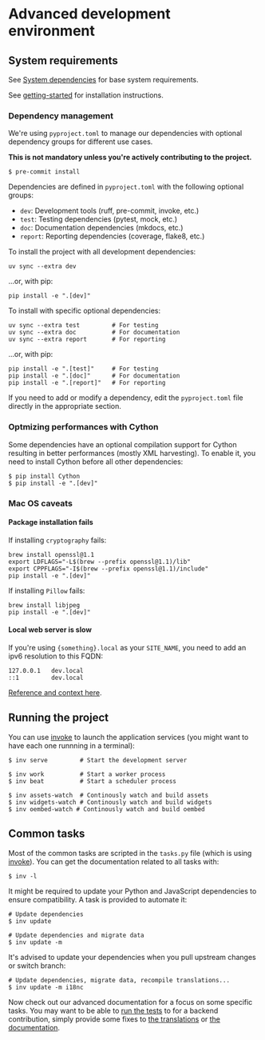 # Advanced development environment

## System requirements

See [System dependencies](system-dependencies.md) for base system requirements.

See [getting-started](getting-started.md) for installation instructions.

### Dependency management

We're using `pyproject.toml` to manage our dependencies with optional dependency groups for different use cases.

**This is not mandatory unless you're actively contributing to the project.**

```shell
$ pre-commit install
```

Dependencies are defined in `pyproject.toml` with the following optional groups:
- `dev`: Development tools (ruff, pre-commit, invoke, etc.)
- `test`: Testing dependencies (pytest, mock, etc.)
- `doc`: Documentation dependencies (mkdocs, etc.)
- `report`: Reporting dependencies (coverage, flake8, etc.)

To install the project with all development dependencies:
```shell
uv sync --extra dev
```
...or, with pip:
```shell
pip install -e ".[dev]"
```

To install with specific optional dependencies:
```shell
uv sync --extra test         # For testing
uv sync --extra doc          # For documentation
uv sync --extra report       # For reporting
```
...or, with pip:
```shell
pip install -e ".[test]"     # For testing
pip install -e ".[doc]"      # For documentation
pip install -e ".[report]"   # For reporting
```

If you need to add or modify a dependency, edit the `pyproject.toml` file directly in the appropriate section.


### Optmizing performances with Cython

Some dependencies have an optional compilation support for Cython
resulting in better performances (mostly XML harvesting).
To enable it, you need to install Cython before all other dependencies:

```shell
$ pip install Cython
$ pip install -e ".[dev]"
```

### Mac OS caveats

#### Package installation fails

If installing `cryptography` fails:

```
brew install openssl@1.1
export LDFLAGS="-L$(brew --prefix openssl@1.1)/lib"
export CPPFLAGS="-I$(brew --prefix openssl@1.1)/include"
pip install -e ".[dev]"
```

If installing `Pillow` fails:

```
brew install libjpeg
pip install -e ".[dev]"
```

#### Local web server is slow

If you're using `{something}.local` as your `SITE_NAME`, you need to add an ipv6 resolution to this FQDN:

```
127.0.0.1   dev.local
::1         dev.local
```

[Reference and context here](https://superuser.com/a/1596341).

## Running the project

You can use [invoke][] to launch the application services
(you might want to have each one runnning in a terminal):

```shell
$ inv serve         # Start the development server

$ inv work          # Start a worker process
$ inv beat          # Start a scheduler process

$ inv assets-watch  # Continously watch and build assets
$ inv widgets-watch # Continously watch and build widgets
$ inv oembed-watch # Continously watch and build oembed
```

## Common tasks

Most of the common tasks are scripted in the `tasks.py` file (which is using [invoke][]).
You can get the documentation related to all tasks with:

```shell
$ inv -l
```

It might be required to update your Python and JavaScript dependencies to ensure compatibility.
A task is provided to automate it:

```shell
# Update dependencies
$ inv update

# Update dependencies and migrate data
$ inv update -m
```

It's advised to update your dependencies when you pull upstream changes or switch branch:

```shell
# Update dependencies, migrate data, recompile translations...
$ inv update -m i18nc
```

Now check out our advanced documentation for a focus on some specific tasks.
You may want to be able to [run the tests](testing-code.md) to for a backend contribution,
simply provide some fixes to [the translations](adding-translations.md)
or [the documentation](building-documentation.md).


[Python Virtual Environments - a Primer]: https://realpython.com/blog/python/python-virtual-environments-a-primer/
[dev-server]: http://localhost:7000/
[git]: https://git-scm.com/
[github]: https://github.com/opendatateam/udata
[new issue]: https://github.com/opendatateam/udata/issues/new
[homebrew]: http://brew.sh/
[invoke]: http://www.pyinvoke.org/
[install-virtualenv]: https://virtualenv.pypa.io/en/latest/installation.html
[nvm-install]: https://github.com/creationix/nvm#installation
